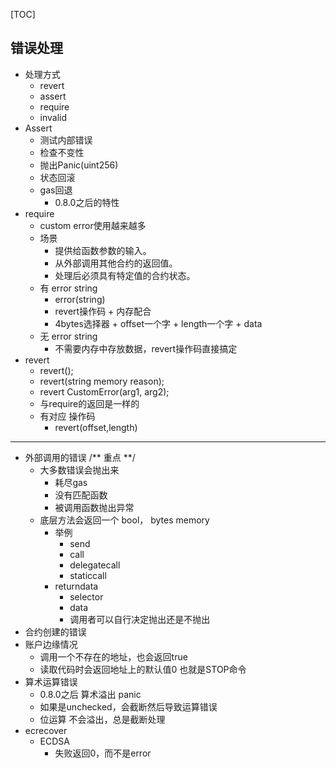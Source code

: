 [TOC]
## 错误处理
 - 处理方式
    - revert
    - assert
    - require
    - invalid
 - Assert
    - 测试内部错误
    - 检查不变性
    - 抛出Panic(uint256)
    - 状态回滚
    - gas回退
       - 0.8.0之后的特性
 - require
    - custom error使用越来越多
    - 场景
       - 提供给函数参数的输入。
       - 从外部调用其他合约的返回值。
       - 处理后必须具有特定值的合约状态。
    - 有 error string
       - error(string)
       - revert操作码 + 内存配合
       - 4bytes选择器 + offset一个字 + length一个字 + data
    - 无 error string
      - 不需要内存中存放数据，revert操作码直接搞定
 - revert
    - revert();
    - revert(string memory reason);
    - revert CustomError(arg1, arg2);
    - 与require的返回是一样的
    - 有对应 操作码
       - revert(offset,length)
----
 - 外部调用的错误      /**  重点 **/
    - 大多数错误会抛出来
       - 耗尽gas
       - 没有匹配函数
       - 被调用函数抛出异常
    - 底层方法会返回一个  bool， bytes memory
       - 举例
          - send
          - call
          - delegatecall
          - staticcall
       - returndata
          - selector
          - data
          - 调用者可以自行决定抛出还是不抛出
 - 合约创建的错误
 - 账户边缘情况
   - 调用一个不存在的地址，也会返回true
   - 读取代码时会返回地址上的默认值0  也就是STOP命令
 - 算术运算错误
    - 0.8.0之后 算术溢出 panic
    - 如果是unchecked，会截断然后导致运算错误
    - 位运算 不会溢出，总是截断处理
 - ecrecover
    - ECDSA
       - 失败返回0，而不是error
